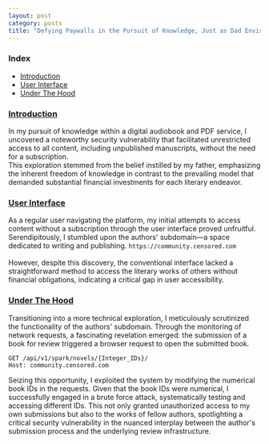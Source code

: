 ```yaml
---
layout: post
category: posts
title: "Defying Paywalls in the Pursuit of Knowledge, Just as Dad Envisioned"
---
```

### Index
- [Introduction](#introduction)
- [User Interface](#user-interface)
- [Under The Hood](#under-the-hood)

### [Introduction](#introduction)

In my pursuit of knowledge within a digital audiobook and PDF service, I uncovered a noteworthy security vulnerability that facilitated unrestricted access to all content, including unpublished manuscripts, without the need for a subscription. <br/>
This exploration stemmed from the belief instilled by my father, emphasizing the inherent freedom of knowledge in contrast to the prevailing model that demanded substantial financial investments for each literary endeavor. 

### [User Interface](#user-interface)
As a regular user navigating the platform, my initial attempts to access content without a subscription through the user interface proved unfruitful.<br/>
Serendipitously, I stumbled upon the authors' subdomain—a space dedicated to writing and publishing. `https://community.censored.com`<br/><br/>
However, despite this discovery, the conventional interface lacked a straightforward method to access the literary works of others without financial obligations, indicating a critical gap in user accessibility.

### [Under The Hood](#under-the-hood)
Transitioning into a more technical exploration, I meticulously scrutinized the functionality of the authors' subdomain. Through the monitoring of network requests, a fascinating revelation emerged: the submission of a book for review triggered a browser request to open the submitted book.<br/>
```
GET /api/v1/spark/novels/{Integer_IDs}/
Host: community.censored.com
```
Seizing this opportunity, I exploited the system by modifying the numerical book IDs in the requests. Given that the book IDs were numerical, I successfully engaged in a brute force attack, systematically testing and accessing different IDs. This not only granted unauthorized access to my own submissions but also to the works of fellow authors, spotlighting a critical security vulnerability in the nuanced interplay between the author's submission process and the underlying review infrastructure.
